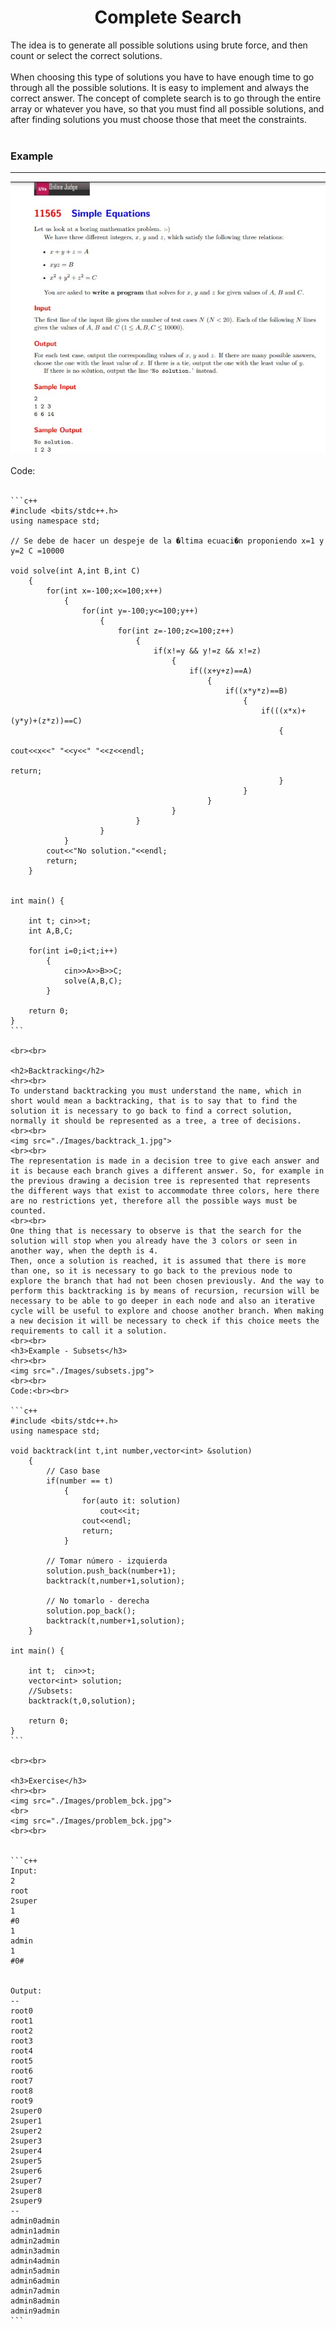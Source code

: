 <h1 align=center>Complete Search</h1>

<p>
	The idea is to generate all possible solutions using brute force, and then count or select the correct solutions.
	<br><br>
	When choosing this type of solutions you have to have enough time to go through all the possible solutions. It is easy to implement and always the correct answer.
	The concept of complete search is to go through the entire array or whatever you have, so that you must find all possible solutions, and after finding solutions you must choose those that meet the constraints.
	<br><br>
	<h3>Example</h3>
	<hr>
	<img src="./Images/c_search.jpg">
	<br><br>
	Code:<br><br>
	

	```c++
	#include <bits/stdc++.h>
	using namespace std;

	// Se debe de hacer un despeje de la �ltima ecuaci�n proponiendo x=1 y y=2 C =10000

	void solve(int A,int B,int C)
	    {
	        for(int x=-100;x<=100;x++)
	            {
	                for(int y=-100;y<=100;y++)
	                    {
	                        for(int z=-100;z<=100;z++)
	                            {
	                                if(x!=y && y!=z && x!=z)
	                                    {
	                                        if((x+y+z)==A)
	                                            {
	                                                if((x*y*z)==B)
	                                                    {
	                                                        if(((x*x)+(y*y)+(z*z))==C)
	                                                            {
	                                                                cout<<x<<" "<<y<<" "<<z<<endl;
	                                                                return;
	                                                            }
	                                                    }
	                                            }
	                                    }
	                            }
	                    }
	            }
	        cout<<"No solution."<<endl;
	        return;
	    }


	int main() {
	    
	    int t; cin>>t;
	    int A,B,C;
	    
	    for(int i=0;i<t;i++)
	        {
	            cin>>A>>B>>C;
	            solve(A,B,C);
	        }
	    
		return 0;
	}
	```

	<br><br>

	<h2>Backtracking</h2>
	<hr><br>
	To understand backtracking you must understand the name, which in short would mean a backtracking, that is to say that to find the solution it is necessary to go back to find a correct solution, normally it should be represented as a tree, a tree of decisions.
	<br><br>
	<img src="./Images/backtrack_1.jpg">
	<br><br>
	The representation is made in a decision tree to give each answer and it is because each branch gives a different answer. So, for example in the previous drawing a decision tree is represented that represents the different ways that exist to accommodate three colors, here there are no restrictions yet, therefore all the possible ways must be counted.
	<br><br>
	One thing that is necessary to observe is that the search for the solution will stop when you already have the 3 colors or seen in another way, when the depth is 4.
	Then, once a solution is reached, it is assumed that there is more than one, so it is necessary to go back to the previous node to explore the branch that had not been chosen previously. And the way to perform this backtracking is by means of recursion, recursion will be necessary to be able to go deeper in each node and also an iterative cycle will be useful to explore and choose another branch. When making a new decision it will be necessary to check if this choice meets the requirements to call it a solution.
	<br><br>
	<h3>Example - Subsets</h3>
	<hr><br>
	<img src="./Images/subsets.jpg">
	<br><br>
	Code:<br><br>

	```c++
	#include <bits/stdc++.h>
	using namespace std;

	void backtrack(int t,int number,vector<int> &solution)
	    {
	        // Caso base
	        if(number == t)
	            {
	                for(auto it: solution)
	                    cout<<it;
	                cout<<endl;
	                return;
	            }
	        
	        // Tomar número - izquierda
	        solution.push_back(number+1);
	        backtrack(t,number+1,solution);
	        
	        // No tomarlo - derecha
	        solution.pop_back();
	        backtrack(t,number+1,solution);
	    }

	int main() {
	    
	    int t;  cin>>t;
	    vector<int> solution;
	    //Subsets:
	    backtrack(t,0,solution);
	    
		return 0;
	}
	```

	<br><br>

	<h3>Exercise</h3>
	<hr><br>
	<img src="./Images/problem_bck.jpg">
	<br>
	<img src="./Images/problem_bck.jpg">
	<br><br>


	```c++
	Input:
	2
	root
	2super
	1
	#0
	1
	admin
	1
	#0#

	
	Output:
	--
	root0
	root1
	root2
	root3
	root4
	root5
	root6
	root7
	root8
	root9
	2super0
	2super1
	2super2
	2super3
	2super4
	2super5
	2super6
	2super7
	2super8
	2super9
	--
	admin0admin
	admin1admin
	admin2admin
	admin3admin
	admin4admin
	admin5admin
	admin6admin
	admin7admin
	admin8admin
	admin9admin
	```

	
</p>